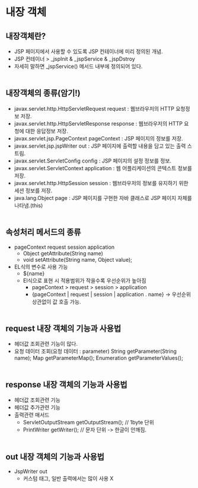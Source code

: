 # 내장 객체
## 내장객체란?
- JSP 페이지에서 사용할 수 있도록 JSP 컨테이너에 미리 정의된 개념.
- JSP 컨테이너 > _jspInit & _jspService & _jspDstroy
- 자세히 말하면 _jspService() 메서드 내부에 정의되어 있다.<br><br>
## 내장객체의 종류(암기!)
- javax.servlet.http.HttpServletRequest request : 웹브라우저의 HTTP 요청정보 저장.
- javax.servlet.http.HttpServletResponse response : 웹브라우저의 HTTP 요청에 대한 응답정보 저장.
- javax.servlet.jsp.PageContext pageContext : JSP 페이지의 정보를 저장.
- javax.servlet.jsp.jspWriter out : JSP 페이지에 출력할 내용을 담고 있는 출력 스트림.
- javax.servlet.ServletConfig config : JSP 페이지의 설정 정보를 정보.
- javax.servlet.ServletContext application : 웹 어플리케이션의 콘텍스트 정보를 저장.
- javax.servlet.http.HttpSession session : 웹브라우저의 정보를 유지하기 위한 세션 정보를 저장.
- java.lang.Object page : JSP 페이지를 구현한 자바 클래스로 JSP 페이지 자체를 나타냄.(this)<br><br>
## 속성처리 메서드의 종류
- pageContext request session application
    - Object getAttribute(String name)
    - void setAttribute(String name, Object value);
- EL식의 변수로 사용 가능
    - ${name}
    - El식으로 표현 시 적용범위가 작을수록 우선순위가 높아짐
        - pageContext > request > session > application
        - {pageContext | request | session | application . name} -> 우선순위 상관없이 값 호출 가능.<br><br>
## request 내장 객체의 기능과 사용법
- 헤더값 조회관련 기능이 많다.
- 요청 데이터 조회(요청 데이터 : parameter)
    String getParameter(String name);
    Map getParameterMap();
    Enumeration getParameterValues();<br><br>
## response 내장 객체의 기능과 사용법
- 헤더값 조회관련 기능
- 헤더값 추가관련 기능
- 출력관련 매서드
    - ServletOutputStream getOutputStream(); // 1byte 단위
    - PrintWriter getWriter(); // 문자 단위 -> 한글이 안깨짐.<br><br>
## out 내장 객체의 기능과 사용법
- JspWriter out 
    - 커스텀 태그, 일반 출력에서는 많이 사용 X

